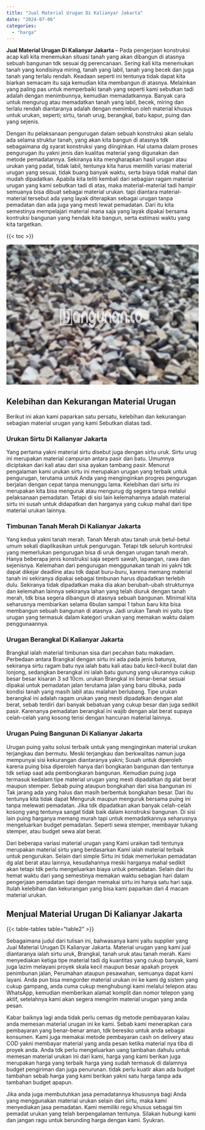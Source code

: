 ```yaml
---
title: "Jual Material Urugan Di Kalianyar Jakarta"
date: "2024-07-06"
categories: 
  - "harga"
---
```


**Jual Material Urugan Di Kalianyar Jakarta** – Pada pengerjaan konstruksi acap kali kita menemukan situasi tanah yang akan dibangun di atasnya sebuah bangunan tdk sesuai dg perencanaan. Sering kali kita menemukan tanah yang kondisinya miring, tanah yang labil, tanah yang becek dan juga tanah yang terlalu rendah. Keadaan seperti ini tentunya tidak dapat kita biarkan semacam itu saja kemudian kita membangun di atasnya. Melainkan yang paling pas untuk memperbaiki tanah yang seperti kami sebutkan tadi adalah dengan menimbunnya, kemudian memadatkannya. Banyak cara untuk mengurug atau memadatkan tanah yang labil, becek, miring dan terlalu rendah diantaranya adalah dengan menimbun oleh material khusus untuk urukan, seperti; sirtu, tanah urug, berangkal, batu kapur, puing dan yang sejenis.

Dengan itu pelaksanaan pengurugan dalam sebuah konstruksi akan selalu ada selama struktur tanah, yang akan kita bangun di atasnya tdk sebagaimana dg syarat konstruksi yang diinginkan. Hal utama dalam proses pengurugan itu yakni jenis dan kualitas material yang digunakan dan metode pemadatannya. Sekiranya kita mengharapkan hasil urugan atau urukan yang padat, tidak labil, tentunya kita harus memilih variasi material urugan yang sesuai, tidak buang banyak waktu, serta biaya tidak mahal dan mudah dipadatkan. Apabila kita teliti kembali dari sebagian ragam material urugan yang kami sebutkan tadi di atas, maka material-material tadi hampir semuanya bisa dibuat sebagai material urukan. tapi diantara material-material tersebut ada yang layak diterapkan sebagai urugan tanpa pemadatan dan ada juga yang mesti lewat pemadatan. Dari itu kita semestinya mempelajari material mana saja yang layak dipakai bersama kontruksi bangunan yang hendak kita bangun, serta estimasi waktu yang kita targetkan.

{{< toc >}}

![Jual Material Urugan Di Kalianyar Jakarta](/images/jual-urugan-19.png)

## Kelebihan dan Kekurangan Material Urugan

Berikut ini akan kami paparkan satu persatu, kelebihan dan kekurangan sebagian material urugan yang kami Sebutkan diatas tadi.

### Urukan Sirtu Di Kalianyar Jakarta

Yang pertama yakni material sirtu disebut juga dengan sirtu uruk. Sirtu urug ini merupakan material campuran antara pasir dan batu. Umumnya diciptakan dari kali atau dari sisa ayakan tambang pasir. Menurut pengalaman kami urukan sirtu ini merupakan urugan yang terbaik untuk pengurugan, terutama untuk Anda yang menginginkan progres pengurugan berjalan dengan cepat tanpa menunggu lama. Kelebihan dari sirtu ini merupakan kita bisa menguruk atau mengurug dg segera tanpa melalui pelaksanaan pemadatan. Tetapi di sisi lain kelemahannya adalah material sirtu ini susah untuk didapatkan dan harganya yang cukup mahal dari tipe material urukan lainnya.

### Timbunan Tanah Merah Di Kalianyar Jakarta

Yang kedua yakni tanah merah. Tanah Merah atau tanah uruk betul-betul umum sekali diaplikasikan untuk pengurugan. Tetapi tdk seluruh kontruksi yang memerlukan pengurugan bisa di uruk dengan urugan tanah merah. Hanya beberapa jenis konstruksi saja seperti sawah, lapangan, rawa dan sejenisnya. Kelemahan dari pengurugan menggunakan tanah ini yakni tdk dapat dikejar deadline atau tdk dapat buru-buru, karena memang material tanah ini sekiranya dipakai sebagai timbunan harus dipadatkan terlebih dulu. Sekiranya tidak dipadatkan maka dia akan berubah-ubah strukturnya dan kelemahan lainnya sekiranya lahan yang telah diuruk dengan tanah merah, tdk bisa segera dibangun di atasnya sebuah bangunan. Minimal kita seharusnya membiarkan selama 6bulan sampai 1 tahun baru kita bisa membangun sebuah bangunan di atasnya. Jadi urukan Tanah ini yaitu tipe urugan yang termasuk dalam kategori urukan yang memakan waktu dalam penggunaannya.

### Urugan Berangkal Di Kalianyar Jakarta

Brangkal ialah material timbunan sisa dari pecahan batu makadam. Perbedaan antara Brangkal dengan sirtu ini ada pada jenis batunya, sekiranya sirtu ragam batu nya ialah batu kali atau batu kecil-kecil bulat dan lonjong, sedangkan berangkal ini ialah batu gunung yang ukurannya cukup besar besar kisaran 3 sd 10cm. urukan Brangkal ini benar-benar sesuai dipakai untuk pemadatan jalan terutama jalan yang baru dibuka, pada kondisi tanah yang masih labil atau malahan berlubang. Tipe urukan berangkal ini adalah ragam urukan yang mesti dipadatkan dengan alat berat, sebab terdiri dari banyak bebatuan yang cukup besar dan juga sedikit pasir. Karenanya pemadatan berangkal ini wajib dengan alat berat supaya celah-celah yang kosong terisi dengan hancuran material lainnya.

### Urugan Puing Bangunan Di Kalianyar Jakarta

Urugan puing yaitu solusi terbaik untuk yang menginginkan material urukan terjangkau dan bermutu. Meski terjangkau dan berkwalitas namun juga mempunyai sisi kekurangan diantaranya yakni; Susah untuk diperoleh karena puing bisa diperoleh hanya dari bongkaran bangunan dan tentunya tdk setiap saat ada pembongkaran bangunan. Kemudian puing juga termasuk kedalam tipe material urugan yang mesti dipadatkan dg alat berat maupun stemper. Sebab puing ataupun bongkahan dari sisa bangunan ini Tak jarang ada yang halus dan masih berbentuk bongkahan besar. Dari itu tentunya kita tidak dapat Menguruk maupun menguruk bersama puing ini tanpa melewati pemadatan. Jika tdk dipadatkan akan banyak celah-celah kosong yang tentunya sangat tidak baik dalam konstruksi bangunan. Di sisi lain puing harganya memang murah tapi untuk memadatkannya seharusnya mengeluarkan budget pemadatan. Seperti sewa stemper, membayar tukang stemper, atau budget sewa alat berat.

Dari beberapa variasi material urugan yang Kami uraikan tadi tentunya merupakan material sirtu yang berdasarkan Kami ialah material terbaik untuk pengurukan. Selain dari simple Sirtu ini tidak memerlukan pemadatan dg alat berat atau lainnya, kesudahannya meski harganya mahal sedikit akan tetapi tdk perlu mengeluarkan biaya untuk pemadatan. Selain dari itu hemat waktu dari yang semestinya memakan waktu sebagian hari dalam pengerjaan pemadatan tapi dengan memakai sirtu ini hanya satu hari saja. Itulah kelebihan dan kekurangan yang bisa kami paparkan dari 4 macam material urukan.

## Menjual Material Urugan Di Kalianyar Jakarta

{{< table-tables table="table2" >}}

Sebagaimana judul dari tulisan ini, bahwasanya kami yaitu supplier yang Jual Material Urugan Di Kalianyar Jakarta. Material urugan yang kami jual diantaranya ialah sirtu uruk, Brangkal, tanah uruk atau tanah merah. Kami menyediakan ketiga tipe material tadi dg kuantitas yang cukup banyak, kami juga lazim melayani proyek skala kecil maupun besar apakah proyek penimbunan jalan, Perumahan ataupun pesawahan, semuanya dapat kami layani. Anda pun bisa mengorder material urukan ini ke kami dg sistem yang cukup gampang, anda cuma cukup menghubungi kami melalui telepon atau WhatsApp, kemudian memberikan alamat komplit dan nomor telepon yang aktif, setelahnya kami akan segera mengirim material urugan yang anda pesan.

Kabar baiknya lagi anda tidak perlu cemas dg metode pembayaran kalau anda memesan material urugan ini ke kami. Sebab kami menerapkan cara pembayaran yang benar-benar aman, tdk beresiko untuk anda sebagai konsumen. Kami juga memakai metode pembayaran cash on delivery atau COD yakni membayar material yang anda pesan ketika material nya tiba di proyek anda. Anda tdk perlu mengeluarkan uang tambahan dahulu untuk memesan material urukan ini dari kami, harga yang kami berikan juga merupakan harga yang terbaik harga yang sudah termasuk di dalamnya budget pengiriman dan juga penurunan. tidak perlu kuatir akan ada budget tambahan sebab harga yang kami berikan yakni satu harga tanpa ada tambahan budget apapun.

Jika anda juga membutuhkan jasa pemadatannya khususnya bagi Anda yang menggunakan material urukan selain dari sirtu, maka kami menyediakan jasa pemadatan. Kami memiliki regu khusus sebagai tim pemadat urukan yang telah berpengalaman tentunya. Silakan hubungi kami dan jangan ragu untuk berunding harga dengan kami. Syukran.

